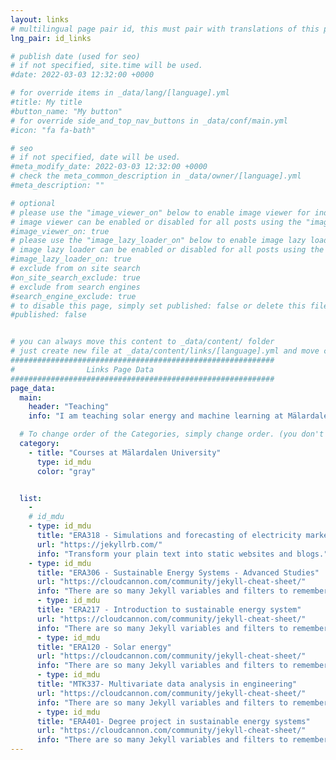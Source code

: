 ```yaml
---
layout: links
# multilingual page pair id, this must pair with translations of this page. (This name must be unique)
lng_pair: id_links

# publish date (used for seo)
# if not specified, site.time will be used.
#date: 2022-03-03 12:32:00 +0000

# for override items in _data/lang/[language].yml
#title: My title
#button_name: "My button"
# for override side_and_top_nav_buttons in _data/conf/main.yml
#icon: "fa fa-bath"

# seo
# if not specified, date will be used.
#meta_modify_date: 2022-03-03 12:32:00 +0000
# check the meta_common_description in _data/owner/[language].yml
#meta_description: ""

# optional
# please use the "image_viewer_on" below to enable image viewer for individual pages or posts (_posts/ or [language]/_posts folders).
# image viewer can be enabled or disabled for all posts using the "image_viewer_posts: true" setting in _data/conf/main.yml.
#image_viewer_on: true
# please use the "image_lazy_loader_on" below to enable image lazy loader for individual pages or posts (_posts/ or [language]/_posts folders).
# image lazy loader can be enabled or disabled for all posts using the "image_lazy_loader_posts: true" setting in _data/conf/main.yml.
#image_lazy_loader_on: true
# exclude from on site search
#on_site_search_exclude: true
# exclude from search engines
#search_engine_exclude: true
# to disable this page, simply set published: false or delete this file
#published: false


# you can always move this content to _data/content/ folder
# just create new file at _data/content/links/[language].yml and move content below.
###########################################################
#                Links Page Data
###########################################################
page_data:
  main:
    header: "Teaching"
    info: "I am teaching solar energy and machine learning at Mälardalen University in Sweden."

  # To change order of the Categories, simply change order. (you don't need to change list order.)
  category:
    - title: "Courses at Mälardalen University"
      type: id_mdu
      color: "gray"


  list:
    -
    # id_mdu
    - type: id_mdu
      title: "ERA318 - Simulations and forecasting of electricity markets"
      url: "https://jekyllrb.com/"
      info: "Transform your plain text into static websites and blogs."
    - type: id_mdu
      title: "ERA306 - Sustainable Energy Systems - Advanced Studies"
      url: "https://cloudcannon.com/community/jekyll-cheat-sheet/"
      info: "There are so many Jekyll variables and filters to remember and it can be tricky to keep it all in your head. This cheat sheet serves as a quick reference of everything Jekyll can do."
      - type: id_mdu
      title: "ERA217 - Introduction to sustainable energy system"
      url: "https://cloudcannon.com/community/jekyll-cheat-sheet/"
      info: "There are so many Jekyll variables and filters to remember and it can be tricky to keep it all in your head. This cheat sheet serves as a quick reference of everything Jekyll can do."
      - type: id_mdu
      title: "ERA120 - Solar energy"
      url: "https://cloudcannon.com/community/jekyll-cheat-sheet/"
      info: "There are so many Jekyll variables and filters to remember and it can be tricky to keep it all in your head. This cheat sheet serves as a quick reference of everything Jekyll can do."
      - type: id_mdu
      title: "MTK337- Multivariate data analysis in engineering"
      url: "https://cloudcannon.com/community/jekyll-cheat-sheet/"
      info: "There are so many Jekyll variables and filters to remember and it can be tricky to keep it all in your head. This cheat sheet serves as a quick reference of everything Jekyll can do."
      - type: id_mdu
      title: "ERA401- Degree project in sustainable energy systems"
      url: "https://cloudcannon.com/community/jekyll-cheat-sheet/"
      info: "There are so many Jekyll variables and filters to remember and it can be tricky to keep it all in your head. This cheat sheet serves as a quick reference of everything Jekyll can do."
---
```

